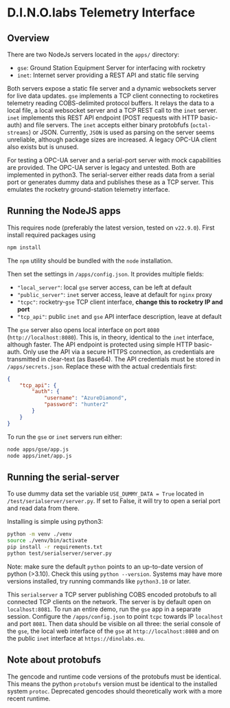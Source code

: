 # D.I.N.O.labs Telemetry Interface

## Overview

There are two NodeJs servers located in the `apps/` directory:
- `gse`: Ground Station Equipment Server for interfacing with rocketry
- `inet`: Internet server providing a REST API and static file serving

Both servers expose a static file server and a dynamic websockets server for live data updates.
`gse` implements a TCP client connecting to rocketires telemetry reading COBS-delimited protocol buffers.
It relays the data to a local file, a local websocket server and a TCP REST call to the `inet` server.
`inet` implements this REST API endpoint (POST requests with HTTP basic-auth) and file servers.
The `inet` accepts either binary protobfufs (`octal-streams`) or JSON.
Currently, `JSON` is used as parsing on the server seems unreliable, although package sizes are increased.
A legacy OPC-UA client also exists but is unused.

For testing a OPC-UA server and a serial-port server with mock capabilities are provided.
The OPC-UA server is legacy and untested.
Both are implemented in python3.
The serial-server either reads data from a serial port or generates dummy data and publishes these as a TCP server.
This emulates the rocketry ground-station telemetry interface.

## Running the NodeJS apps

This requires node (preferably the latest version, tested on `v22.9.0`).
First install required packages using
```bash
npm install
```
The `npm` utility should be bundled with the `node` installation.

Then set the settings in `/apps/config.json`.
It provides multiple fields:
- `"local_server"`: local `gse` server access, can be left at default
- `"public_server"`: `inet` server access, leave at default for `nginx` proxy
- `"tcpc"`: rocketry-`gse` TCP client interface, **change this to rocketry IP and port**
- `"tcp_api"`: public `inet` and `gse` API interface description, leave at default

The `gse` server also opens local interface on port `8080` (`http://localhost:8080`).
This is, in theory, identical to the `inet` interface, although faster.
The API endpoint is protected using simple HTTP basic-auth.
Only use the API via a secure HTTPS connection, as credentials are transmitted in clear-text (as Base64).
The API credentials must be stored in `/apps/secrets.json`.
Replace these with the actual credentials first:
```json
{
    "tcp_api": {
        "auth": {
            "username": "AzureDiamond",
            "password": "hunter2"
        }
    }
}
```

To run the `gse` or `inet` servers run either:
```bash
node apps/gse/app.js
node apps/inet/app.js
```

## Running the serial-server

To use dummy data set the variable `USE_DUMMY_DATA = True` located in `/test/serialserver/server.py`.
If set to False, it will try to open a serial port and read data from there.

Installing is simple using python3:
```bash
python -m venv ./venv
source ./venv/bin/activate
pip install -r requirements.txt
python test/serialserver/server.py
```
Note: make sure the default `python` points to an up-to-date version of python (>3.10).
Check this using `python --version`.
Systems may have more versions installed, try running commands like `python3.10` or later.

This `serialserver` a TCP server publishing COBS encoded protobufs to all connected TCP clients on the network.
The server is by default open on `localhost:8081`.
To run an entire demo, run the `gse` app in a separate session.
Configure the `/apps/config.json` to point `tcpc` towards IP `localhost` and port `8081`.
Then data should be visible on all three: the serial console of the `gse`, the local web interface of the `gse` at `http://localhost:8080` and on the public `inet` interface at `https://dinolabs.eu`.

## Note about protobufs

The gencode and runtime code versions of the protobufs must be identical.
This means the python `protobufs` version must be identical to the installed system `protoc`.
Deprecated gencodes should theoretically work with a more recent runtime.
